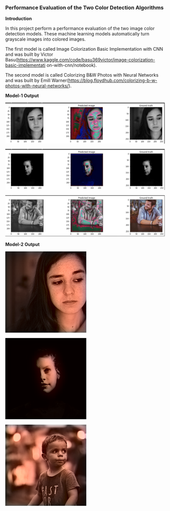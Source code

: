 ### Performance Evaluation of the Two Color Detection Algorithms

**Introduction**

In this project perform a performance evaluation of the two image color detection models. These machine learning models automatically turn grayscale images into colored images. 

The first model is called Image Colorization Basic Implementation with CNN and was built by Victor Basu(https://www.kaggle.com/code/basu369victor/image-colorization-basic-implementati on-with-cnn/notebook).

The second model is called Colorizing B&W Photos with Neural Networks and was built by Emill Warner(https://blog.floydhub.com/colorizing-b-w-photos-with-neural-networks/).

**Model-1 Output**

![Example output of the code](https://github.com/nadidebeyza/color-detection-performance-eval/blob/main/Output/model_1/Test-0.png "Example output of the code")

![Example output of the code](https://github.com/nadidebeyza/color-detection-performance-eval/blob/main/Output/model_1/Test-1.png "Example output of the code")

![Example output of the code](https://github.com/nadidebeyza/color-detection-performance-eval/blob/main/Output/model_1/Train-1.png "Example output of the code")

**Model-2 Output**

![Example output of the code](https://github.com/nadidebeyza/color-detection-performance-eval/blob/main/Output/model_2/img_0.png "Example output of the code")

![Example output of the code](https://github.com/nadidebeyza/color-detection-performance-eval/blob/main/Output/model_2/img_1.png "Example output of the code")

![Example output of the code](https://github.com/nadidebeyza/color-detection-performance-eval/blob/main/Output/model_2/img_2.png "Example output of the code")

